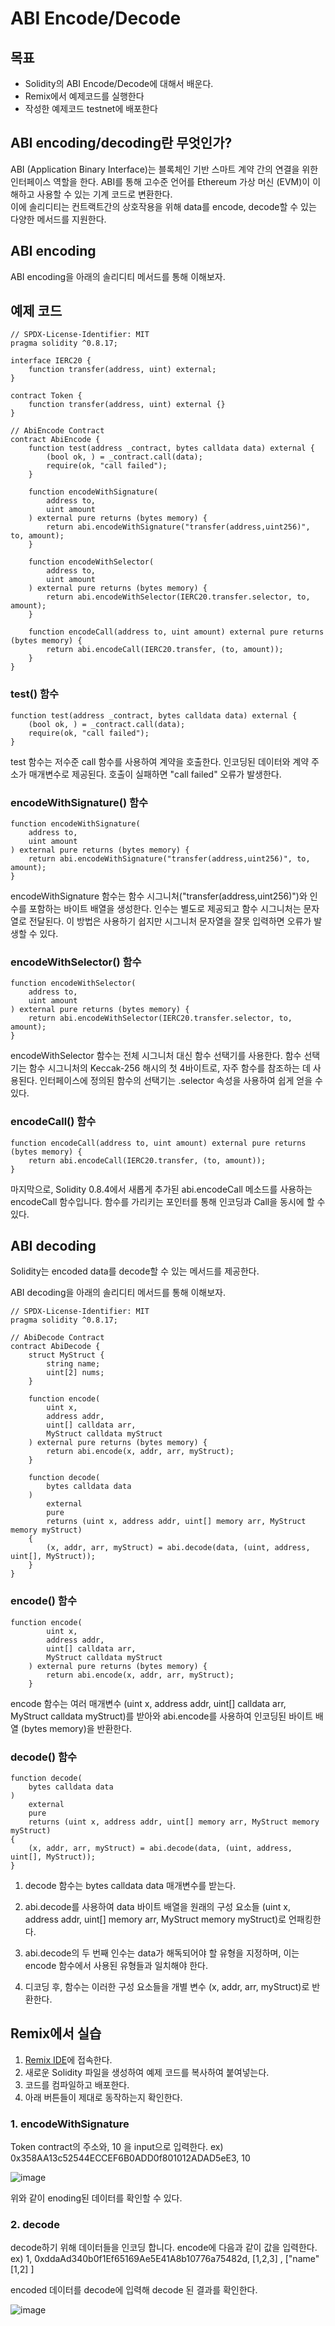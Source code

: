 # ABI Encode/Decode 

## 목표
- Solidity의 ABI Encode/Decode에 대해서 배운다.
- Remix에서 예제코드를 실행한다
- 작성한 예제코드 testnet에 배포한다
  
## ABI encoding/decoding란 무엇인가?

ABI (Application Binary Interface)는 블록체인 기반 스마트 계약 간의 연결을 위한 인터페이스 역할을 한다. 
ABI를 통해 고수준 언어를 Ethereum 가상 머신 (EVM)이 이해하고 사용할 수 있는 기계 코드로 변환한다.  
이에 솔리디티는 컨트랙트간의 상호작용을 위해 data를 encode, decode할 수 있는 다양한 메서드를 지원한다. 

## ABI encoding 

ABI encoding을 아래의 솔리디티 메서드를 통해 이해보자.

## 예제 코드


```solidity
// SPDX-License-Identifier: MIT
pragma solidity ^0.8.17;

interface IERC20 {
    function transfer(address, uint) external;
}

contract Token {
    function transfer(address, uint) external {}
}

// AbiEncode Contract
contract AbiEncode {
    function test(address _contract, bytes calldata data) external {
        (bool ok, ) = _contract.call(data);
        require(ok, "call failed");
    }

    function encodeWithSignature(
        address to,
        uint amount
    ) external pure returns (bytes memory) {
        return abi.encodeWithSignature("transfer(address,uint256)", to, amount);
    }

    function encodeWithSelector(
        address to,
        uint amount
    ) external pure returns (bytes memory) {
        return abi.encodeWithSelector(IERC20.transfer.selector, to, amount);
    }

    function encodeCall(address to, uint amount) external pure returns (bytes memory) {
        return abi.encodeCall(IERC20.transfer, (to, amount));
    }
}
```

### test() 함수

```solidity
function test(address _contract, bytes calldata data) external {
    (bool ok, ) = _contract.call(data);
    require(ok, "call failed");
}
```
test 함수는 저수준 call 함수를 사용하여 계약을 호출한다. 인코딩된 데이터와 계약 주소가 매개변수로 제공된다. 호출이 실패하면 "call failed" 오류가 발생한다.

### encodeWithSignature() 함수

```solidity
function encodeWithSignature(
    address to,
    uint amount
) external pure returns (bytes memory) {
    return abi.encodeWithSignature("transfer(address,uint256)", to, amount);
}
```

encodeWithSignature 함수는 함수 시그니처("transfer(address,uint256)")와 인수를 포함하는 바이트 배열을 생성한다. 인수는 별도로 제공되고 함수 시그니처는 문자열로 전달된다. 이 방법은 사용하기 쉽지만 시그니처 문자열을 잘못 입력하면 오류가 발생할 수 있다.


### encodeWithSelector() 함수

```solidity
function encodeWithSelector(
    address to,
    uint amount
) external pure returns (bytes memory) {
    return abi.encodeWithSelector(IERC20.transfer.selector, to, amount);
}
```

encodeWithSelector 함수는 전체 시그니처 대신 함수 선택기를 사용한다. 함수 선택기는 함수 시그니처의 Keccak-256 해시의 첫 4바이트로, 자주 함수를 참조하는 데 사용된다. 인터페이스에 정의된 함수의 선택기는 .selector 속성을 사용하여 쉽게 얻을 수 있다.

### encodeCall() 함수

```solidity
function encodeCall(address to, uint amount) external pure returns (bytes memory) {
    return abi.encodeCall(IERC20.transfer, (to, amount));
}
```

마지막으로, Solidity 0.8.4에서 새롭게 추가된 abi.encodeCall 메소드를 사용하는 encodeCall 함수입니다. 함수를 가리키는 포인터를 통해 인코딩과 Call을 동시에 할 수 있다.

## ABI decoding 

Solidity는 encoded data를 decode할 수 있는 메서드를 제공한다.

ABI decoding을 아래의 솔리디티 메서드를 통해 이해보자.


```solidity
// SPDX-License-Identifier: MIT
pragma solidity ^0.8.17;

// AbiDecode Contract
contract AbiDecode {
    struct MyStruct {
        string name;
        uint[2] nums;
    }

    function encode(
        uint x,
        address addr,
        uint[] calldata arr,
        MyStruct calldata myStruct
    ) external pure returns (bytes memory) {
        return abi.encode(x, addr, arr, myStruct);
    }

    function decode(
        bytes calldata data
    )
        external
        pure
        returns (uint x, address addr, uint[] memory arr, MyStruct memory myStruct)
    {
        (x, addr, arr, myStruct) = abi.decode(data, (uint, address, uint[], MyStruct));
    }
}
```


### encode() 함수

```solidity
function encode(
        uint x,
        address addr,
        uint[] calldata arr,
        MyStruct calldata myStruct
    ) external pure returns (bytes memory) {
        return abi.encode(x, addr, arr, myStruct);
    }
```

encode 함수는 여러 매개변수 (uint x, address addr, uint[] calldata arr, MyStruct calldata myStruct)를 받아와 abi.encode를 사용하여 인코딩된 바이트 배열 (bytes memory)을 반환한다.


### decode() 함수

```solidity
function decode(
    bytes calldata data
)
    external
    pure
    returns (uint x, address addr, uint[] memory arr, MyStruct memory myStruct)
{
    (x, addr, arr, myStruct) = abi.decode(data, (uint, address, uint[], MyStruct));
}
```

1. decode 함수는 bytes calldata data 매개변수를 받는다.  

2. abi.decode를 사용하여 data 바이트 배열을 원래의 구성 요소들 
   (uint x, address addr, uint[] memory arr, MyStruct memory myStruct)로 언패킹한다.  

3. abi.decode의 두 번째 인수는 data가 해독되어야 할 유형을 지정하며, 이는 encode 함수에서 사용된 유형들과 일치해야 한다.  

4. 디코딩 후, 함수는 이러한 구성 요소들을 개별 변수 (x, addr, arr, myStruct)로 반환한다.


## Remix에서 실습

1. [Remix IDE](https://remix.ethereum.org/)에 접속한다.
2. 새로운 Solidity 파일을 생성하여 예제 코드를 복사하여 붙여넣는다.
3. 코드를 컴파일하고 배포한다.
4. 아래 버튼들이 제대로 동작하는지 확인한다.


### 1. encodeWithSignature

Token contract의 주소와, 10 을 input으로 입력한다. ex) 0x358AA13c52544ECCEF6B0ADD0f801012ADAD5eE3, 10

![image](https://github.com/mmingyeomm/EZCryptoExchange/assets/87323564/47b6346b-63e2-4f93-aac9-25fe606583be)

위와 같이 enoding된 데이터를 확인할 수 있다. 

### 2. decode

decode하기 위해 데이터들을 인코딩 합니다. encode에 다음과 같이 값을 입력한다.  
ex) 1, 0xddaAd340b0f1Ef65169Ae5E41A8b10776a75482d, [1,2,3] , ["name" [1,2] ]

encoded 데이터를 decode에 입력해 decode 된 결과를 확인한다.


![image](https://github.com/mmingyeomm/EZCryptoExchange/assets/87323564/75e7bafb-92db-4fe2-b97b-d5b46ca74d90)
